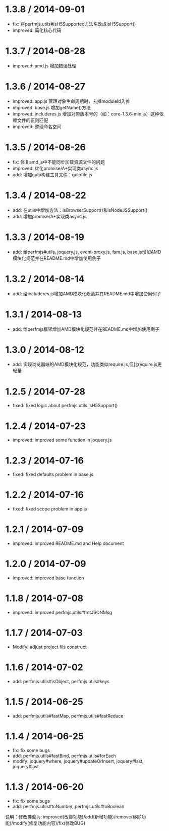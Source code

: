 1.3.8 / 2014-09-01
==================
* fix: 将perfmjs.utils#isH5Supported方法名改成isH5Support()
* improved: 简化核心代码

1.3.7 / 2014-08-28
==================
* improved: amd.js 增加错误处理

1.3.6 / 2014-08-27
==================
* improved: app.js 管理对象生命周期时，去掉moduleId入参
* improved: base.js 增加getName()方法
* improved:.includeres.js 增加对带版本号的（如：core-1.3.6-min.js）这种依赖文件的正则匹配
* improved: 整理命名空间

1.3.5 / 2014-08-26
==================
 * fix: 修复amd.js中不能同步加载资源文件的问题
 * improved: 优化promise/A+实现类async.js
 * add: 增加gulp构建工具文件：gulpfile.js

1.3.4 / 2014-08-22
==================
 * add: 在utils中增加方法：isBrowserSupport()和isNodeJSSupport()
 * add: 增加promise/A+实现类async.js

1.3.3 / 2014-08-19
==================
 * add: 给perfmjs#utils, joquery.js, event-proxy.js, fsm.js, base.js增加AMD模块化规范并在README.md中增加使用例子

1.3.2 / 2014-08-14
==================
 * add: 给includeres.js增加AMD模块化规范并在README.md中增加使用例子

1.3.1 / 2014-08-13
==================
 * add: 给perfmjs框架增加AMD模块化规范并在README.md中增加使用例子

1.3.0 / 2014-08-12
==================
 * add: 实现浏览器端的AMD模块化规范，功能类似require.js,但比require.js更轻量

1.2.5 / 2014-07-28
==================
 * fixed: fixed logic about perfmjs.utils.isH5Support()

1.2.4 / 2014-07-23
==================
 * improved: improved some function in joquery.js

1.2.3 / 2014-07-16
==================
 * fixed: fixed defaults problem in base.js

1.2.2 / 2014-07-16
==================
 * fixed: fixed scope problem in app.js

1.2.1 / 2014-07-09
==================
 * improved: improved README.md and Help document

1.2.0 / 2014-07-09
==================
 * improved: improved base function

1.1.8 / 2014-07-08
==================
 * improved: improved perfmjs.utils#fmtJSONMsg

1.1.7 / 2014-07-03
==================
 * Modify: adjust project fils construct

1.1.6 / 2014-07-02
==================
 * add: perfmjs.utils#isObject, perfmjs.utils#keys

1.1.5 / 2014-06-25
==================
 * add: perfmjs.utils#fastMap, perfmjs.utils#fastReduce

1.1.4 / 2014-06-25
==================
 * fix: fix some bugs
 * add: perfmjs.utils#fastBind, perfmjs.utils#forEach
 * modify: joquery#where, joquery#updateOrInsert, joquery#last, joquery#last

1.1.3 / 2014-06-20
==================
 * fix: fix some bugs
 * add: perfmjs.utils#toNumber, perfmjs.utils#toBoolean

说明：修改类型为: improved(改善功能)/add(新增功能)/remove(移除功能)/modify(修复功能内容)/fix(修改BUG)